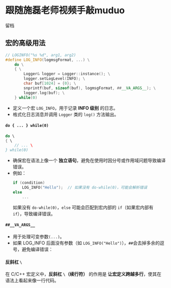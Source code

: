 # 跟随施磊老师视频手敲muduo

留档

## 宏的高级用法
```cpp
// LOGINFO("%s %d", arg1, arg2)
#define LOG_INFO(logmsgFormat, ...) \
    do \
    { \
        Logger& logger = Logger::instance(); \
        logger.setLogLevel(INFO); \
        char buf[1024] = {0}; \
        snprintf(buf, sizeof(buf), logmsgFormat, ##__VA_ARGS__); \
        logger.log(buf); \
    } while(0)
```

- 定义一个宏 `LOG_INFO`，用于记录 **INFO 级别** 的日志。
- 格式化日志消息并调用 `Logger` 类的 `log()` 方法输出。

#### `do { ... } while(0)`

```cpp
do \
{ \
    // ... \
} while(0)
```

- 确保宏在语法上像一个 **独立语句**，避免在使用时因分号或作用域问题导致编译错误。
- 例如：
  ```cpp
  if (condition)
      LOG_INFO("Hello");  // 如果没有 do-while(0)，可能会解析错误
  else
      ...
  ```
  如果没有 `do-while(0)`，`else` 可能会匹配到宏内部的 `if`（如果宏内部有 `if`），导致编译错误。

#### `##__VA_ARGS__ `

- 用于处理可变参数`(...)`。
- 如果 LOG_INFO 后面没有参数（如 `LOG_INFO("Hello")`），`##`会去掉多余的逗号，避免编译错误：

#### 反斜杠 `\`

在 C/C++ 宏定义中，**反斜杠 `\`（续行符）** 的作用是 **让宏定义跨越多行**，使其在语法上看起来像一行代码。  
 